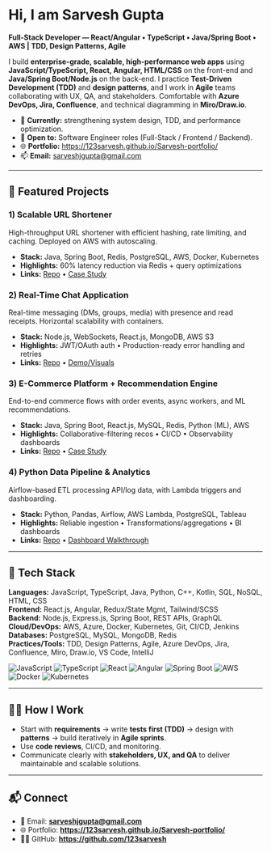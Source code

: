 # Hi, I am Sarvesh Gupta

**Full-Stack Developer — React/Angular • TypeScript • Java/Spring Boot • AWS | TDD, Design Patterns, Agile**

I build **enterprise-grade, scalable, high-performance web apps** using **JavaScript/TypeScript, React, Angular, HTML/CSS** on the front-end and **Java/Spring Boot/Node.js** on the back-end. I practice **Test-Driven Development (TDD)** and **design patterns**, and I work in **Agile** teams collaborating with UX, QA, and stakeholders. Comfortable with **Azure DevOps, Jira, Confluence**, and technical diagramming in **Miro/Draw.io**.

- 🔭 **Currently:** strengthening system design, TDD, and performance optimization.
- 💼 **Open to:** Software Engineer roles (Full-Stack / Frontend / Backend).
- 🌐 **Portfolio:** https://123sarvesh.github.io/Sarvesh-portfolio/
- 📫 **Email:** sarveshjgupta@gmail.com

---

## 🔹 Featured Projects

### 1) Scalable URL Shortener
High-throughput URL shortener with efficient hashing, rate limiting, and caching. Deployed on AWS with autoscaling.
- **Stack:** Java, Spring Boot, Redis, PostgreSQL, AWS, Docker, Kubernetes
- **Highlights:** 60% latency reduction via Redis + query optimizations
- **Links:** [Repo](https://github.com/123sarvesh/url-shortener) • [Case Study](https://123sarvesh.github.io/Sarvesh-portfolio/)

### 2) Real-Time Chat Application
Real-time messaging (DMs, groups, media) with presence and read receipts. Horizontal scalability with containers.
- **Stack:** Node.js, WebSockets, React.js, MongoDB, AWS S3
- **Highlights:** JWT/OAuth auth • Production-ready error handling and retries
- **Links:** [Repo](https://github.com/123sarvesh/realtime-chat-app) • [Demo/Visuals](https://123sarvesh.github.io/Sarvesh-portfolio/)

### 3) E-Commerce Platform + Recommendation Engine
End-to-end commerce flows with order events, async workers, and ML recommendations.
- **Stack:** Java, Spring Boot, React.js, MySQL, Redis, Python (ML), AWS
- **Highlights:** Collaborative-filtering recos • CI/CD • Observability dashboards
- **Links:** [Repo](https://github.com/123sarvesh/ecommerce-reco-engine) • [Case Study](https://123sarvesh.github.io/Sarvesh-portfolio/)

### 4) Python Data Pipeline & Analytics
Airflow-based ETL processing API/log data, with Lambda triggers and dashboarding.
- **Stack:** Python, Pandas, Airflow, AWS Lambda, PostgreSQL, Tableau
- **Highlights:** Reliable ingestion • Transformations/aggregations • BI dashboards
- **Links:** [Repo](https://github.com/123sarvesh/python-data-pipeline) • [Dashboard Walkthrough](https://123sarvesh.github.io/Sarvesh-portfolio/)

---

## 🧰 Tech Stack

**Languages:** JavaScript, TypeScript, Java, Python, C++, Kotlin, SQL, NoSQL, HTML, CSS  
**Frontend:** React.js, Angular, Redux/State Mgmt, Tailwind/SCSS  
**Backend:** Node.js, Express.js, Spring Boot, REST APIs, GraphQL  
**Cloud/DevOps:** AWS, Azure, Docker, Kubernetes, Git, CI/CD, Jenkins  
**Databases:** PostgreSQL, MySQL, MongoDB, Redis  
**Practices/Tools:** TDD, Design Patterns, Agile, Azure DevOps, Jira, Confluence, Miro, Draw.io, VS Code, IntelliJ

<p>
  <img alt="JavaScript" src="https://img.shields.io/badge/JavaScript-ES6+-informational">
  <img alt="TypeScript" src="https://img.shields.io/badge/TypeScript-Types-informational">
  <img alt="React" src="https://img.shields.io/badge/React-18-informational">
  <img alt="Angular" src="https://img.shields.io/badge/Angular-Framework-informational">
  <img alt="Spring Boot" src="https://img.shields.io/badge/Spring%20Boot-Backend-informational">
  <img alt="AWS" src="https://img.shields.io/badge/AWS-Cloud-informational">
  <img alt="Docker" src="https://img.shields.io/badge/Docker-Containers-informational">
  <img alt="Kubernetes" src="https://img.shields.io/badge/Kubernetes-Orchestration-informational">
</p>

---

## 🧑‍💻 How I Work

- Start with **requirements** → write **tests first (TDD)** → design with **patterns** → build iteratively in **Agile sprints**.  
- Use **code reviews**, CI/CD, and monitoring.  
- Communicate clearly with **stakeholders, UX, and QA** to deliver maintainable and scalable solutions.

---

## 📬 Connect

- 📧 Email: **sarveshjgupta@gmail.com**  
- 🌐 Portfolio: **https://123sarvesh.github.io/Sarvesh-portfolio/**  
- 🧑‍💻 GitHub: **https://github.com/123sarvesh**
